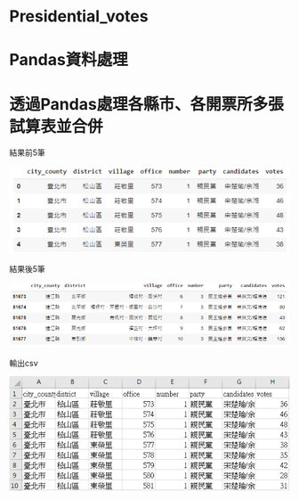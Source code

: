 # Presidential_votes
# Pandas資料處理
# 透過Pandas處理各縣市、各開票所多張試算表並合併

結果前5筆

![image](https://github.com/YuXiangWa/Presidential_votes/blob/main/head.PNG)

結果後5筆

![image](https://github.com/YuXiangWa/Presidential_votes/blob/main/tail.PNG)

輸出csv

![image](https://github.com/YuXiangWa/Presidential_votes/blob/main/Result.PNG)
